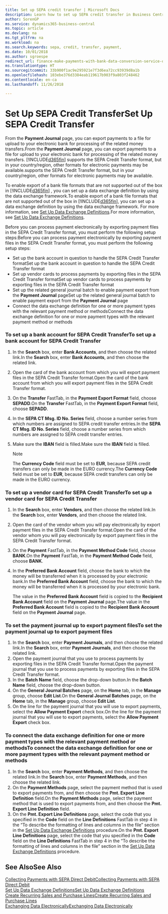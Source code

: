 ```yaml
---
title: Set up SEPA credit transfer | Microsoft Docs
description: Learn how to set up SEPA credit transfer in Business Central .
author: SorenGP
ms.service: dynamics365-business-central
ms.topic: article
ms.devlang: na
ms.tgt_pltfrm: na
ms.workload: na
ms.search.keywords: sepa, credit, transfer, payment,
ms.date: 10/01/2018
ms.author: sgroespe
redirect_url: finance-make-payments-with-bank-data-conversion-service-or-sepa-credit-transfer
ms.translationtype: HT
ms.sourcegitcommit: 33b900f1ac9e295921e7f3d6ea72cc93939d8a1b
ms.openlocfilehash: 103ebe376d3384eab119617b903f9a803f248462
ms.contentlocale: en-ca
ms.lasthandoff: 11/26/2018

---
```

# <a name="set-up-sepa-credit-transfer"></a><span data-ttu-id="44054-103">Set Up SEPA Credit Transfer</span><span class="sxs-lookup"><span data-stu-id="44054-103">Set Up SEPA Credit Transfer</span></span>
<span data-ttu-id="44054-104">From the **Payment Journal** page, you can export payments to a file for upload to your electronic bank for processing of the related money transfers.</span><span class="sxs-lookup"><span data-stu-id="44054-104">From the **Payment Journal** page, you can export payments to a file for upload to your electronic bank for processing of the related money transfers.</span></span> [!INCLUDE[d365fin](includes/d365fin_md.md)] <span data-ttu-id="44054-105">supports the SEPA Credit Transfer format, but in your country/region, other formats for electronic payments may be available.</span><span class="sxs-lookup"><span data-stu-id="44054-105">supports the SEPA Credit Transfer format, but in your country/region, other formats for electronic payments may be available.</span></span>  

<span data-ttu-id="44054-106">To enable export of a bank file formats that are not supported out of the box in [!INCLUDE[d365fin](includes/d365fin_md.md)] , you can set up a data exchange definition by using the data exchange framework.</span><span class="sxs-lookup"><span data-stu-id="44054-106">To enable export of a bank file formats that are not supported out of the box in [!INCLUDE[d365fin](includes/d365fin_md.md)], you can set up a data exchange definition by using the data exchange framework.</span></span> <span data-ttu-id="44054-107">For more information, see [Set Up Data Exchange Definitions](across-how-to-set-up-data-exchange-definitions.md).</span><span class="sxs-lookup"><span data-stu-id="44054-107">For more information, see [Set Up Data Exchange Definitions](across-how-to-set-up-data-exchange-definitions.md).</span></span>  

<span data-ttu-id="44054-108">Before you can process payment electronically by exporting payment files in the SEPA Credit Transfer format, you must perform the following setup steps:</span><span class="sxs-lookup"><span data-stu-id="44054-108">Before you can process payment electronically by exporting payment files in the SEPA Credit Transfer format, you must perform the following setup steps:</span></span>  

* <span data-ttu-id="44054-109">Set up the bank account in question to handle the SEPA Credit Transfer format</span><span class="sxs-lookup"><span data-stu-id="44054-109">Set up the bank account in question to handle the SEPA Credit Transfer format</span></span>  
* <span data-ttu-id="44054-110">Set up vendor cards to process payments by exporting files in the SEPA Credit Transfer format</span><span class="sxs-lookup"><span data-stu-id="44054-110">Set up vendor cards to process payments by exporting files in the SEPA Credit Transfer format</span></span>  
* <span data-ttu-id="44054-111">Set up the related general journal batch to enable payment export from the **Payment Journal** page</span><span class="sxs-lookup"><span data-stu-id="44054-111">Set up the related general journal batch to enable payment export from the **Payment Journal** page</span></span>  
* <span data-ttu-id="44054-112">Connect the data exchange definition for one or more payment types with the relevant payment method or methods</span><span class="sxs-lookup"><span data-stu-id="44054-112">Connect the data exchange definition for one or more payment types with the relevant payment method or methods</span></span>  

### <a name="to-set-up-a-bank-account-for-sepa-credit-transfer"></a><span data-ttu-id="44054-113">To set up a bank account for SEPA Credit Transfer</span><span class="sxs-lookup"><span data-stu-id="44054-113">To set up a bank account for SEPA Credit Transfer</span></span>  
1. <span data-ttu-id="44054-114">In the **Search** box, enter **Bank Accounts**, and then choose the related link.</span><span class="sxs-lookup"><span data-stu-id="44054-114">In the **Search** box, enter **Bank Accounts**, and then choose the related link.</span></span>  
2. <span data-ttu-id="44054-115">Open the card of the bank account from which you will export payment files in the SEPA Credit Transfer format.</span><span class="sxs-lookup"><span data-stu-id="44054-115">Open the card of the bank account from which you will export payment files in the SEPA Credit Transfer format.</span></span>  
3. <span data-ttu-id="44054-116">On the **Transfer** FastTab, in the **Payment Export Format** field, choose **SEPADD**.</span><span class="sxs-lookup"><span data-stu-id="44054-116">On the **Transfer** FastTab, in the **Payment Export Format** field, choose **SEPADD**.</span></span>  
4. <span data-ttu-id="44054-117">In the **SEPA CT Msg. ID No. Series** field, choose a number series from which numbers are assigned to SEPA credit transfer entries.</span><span class="sxs-lookup"><span data-stu-id="44054-117">In the **SEPA CT Msg. ID No. Series** field, choose a number series from which numbers are assigned to SEPA credit transfer entries.</span></span>  
5. <span data-ttu-id="44054-118">Make sure the **IBAN** field is filled.</span><span class="sxs-lookup"><span data-stu-id="44054-118">Make sure the **IBAN** field is filled.</span></span>  

    > [!NOTE]  
    >  <span data-ttu-id="44054-119">The **Currency Code** field must be set to **EUR**, because SEPA credit transfers can only be made in the EURO currency.</span><span class="sxs-lookup"><span data-stu-id="44054-119">The **Currency Code** field must be set to **EUR**, because SEPA credit transfers can only be made in the EURO currency.</span></span>  

### <a name="to-set-up-a-vendor-card-for-sepa-credit-transfer"></a><span data-ttu-id="44054-120">To set up a vendor card for SEPA Credit Transfer</span><span class="sxs-lookup"><span data-stu-id="44054-120">To set up a vendor card for SEPA Credit Transfer</span></span>  
1. <span data-ttu-id="44054-121">In the **Search** box, enter **Vendors**, and then choose the related link.</span><span class="sxs-lookup"><span data-stu-id="44054-121">In the **Search** box, enter **Vendors**, and then choose the related link.</span></span>  
2. <span data-ttu-id="44054-122">Open the card of the vendor whom you will pay electronically by export payment files in the SEPA Credit Transfer format.</span><span class="sxs-lookup"><span data-stu-id="44054-122">Open the card of the vendor whom you will pay electronically by export payment files in the SEPA Credit Transfer format.</span></span>  
3. <span data-ttu-id="44054-123">On the **Payment** FastTab, in the **Payment Method Code** field, choose **BANK**.</span><span class="sxs-lookup"><span data-stu-id="44054-123">On the **Payment** FastTab, in the **Payment Method Code** field, choose **BANK**.</span></span>  
4. <span data-ttu-id="44054-124">In the **Preferred Bank Account** field, choose the bank to which the money will be transferred when it is processed by your electronic bank.</span><span class="sxs-lookup"><span data-stu-id="44054-124">In the **Preferred Bank Account** field, choose the bank to which the money will be transferred when it is processed by your electronic bank.</span></span>  

     <span data-ttu-id="44054-125">The value in the **Preferred Bank Account** field is copied to the **Recipient Bank Account** field on the **Payment Journal** page.</span><span class="sxs-lookup"><span data-stu-id="44054-125">The value in the **Preferred Bank Account** field is copied to the **Recipient Bank Account** field on the **Payment Journal** page.</span></span>  

### <a name="to-set-the-payment-journal-up-to-export-payment-files"></a><span data-ttu-id="44054-126">To set the payment journal up to export payment files</span><span class="sxs-lookup"><span data-stu-id="44054-126">To set the payment journal up to export payment files</span></span>  
1. <span data-ttu-id="44054-127">In the **Search** box, enter **Payment Journals**, and then choose the related link.</span><span class="sxs-lookup"><span data-stu-id="44054-127">In the **Search** box, enter **Payment Journals**, and then choose the related link.</span></span>  
2. <span data-ttu-id="44054-128">Open the payment journal that you use to process payments by exporting files in the SEPA Credit Transfer format.</span><span class="sxs-lookup"><span data-stu-id="44054-128">Open the payment journal that you use to process payments by exporting files in the SEPA Credit Transfer format.</span></span>  
3. <span data-ttu-id="44054-129">In the **Batch Name** field, choose the drop\-down button.</span><span class="sxs-lookup"><span data-stu-id="44054-129">In the **Batch Name** field, choose the drop\-down button.</span></span>  
4. <span data-ttu-id="44054-130">On the **General Journal Batches** page, on the **Home** tab, in the **Manage** group, choose **Edit List**.</span><span class="sxs-lookup"><span data-stu-id="44054-130">On the **General Journal Batches** page, on the **Home** tab, in the **Manage** group, choose **Edit List**.</span></span>  
5. <span data-ttu-id="44054-131">On the line for the payment journal that you will use to export payments, select the **Allow Payment Export** check box.</span><span class="sxs-lookup"><span data-stu-id="44054-131">On the line for the payment journal that you will use to export payments, select the **Allow Payment Export** check box.</span></span>  

### <a name="to-connect-the-data-exchange-definition-for-one-or-more-payment-types-with-the-relevant-payment-method-or-methods"></a><span data-ttu-id="44054-132">To connect the data exchange definition for one or more payment types with the relevant payment method or methods</span><span class="sxs-lookup"><span data-stu-id="44054-132">To connect the data exchange definition for one or more payment types with the relevant payment method or methods</span></span>  
1. <span data-ttu-id="44054-133">In the **Search** box, enter **Payment Methods**, and then choose the related link.</span><span class="sxs-lookup"><span data-stu-id="44054-133">In the **Search** box, enter **Payment Methods**, and then choose the related link.</span></span>  
2. <span data-ttu-id="44054-134">On the **Payment Methods** page, select the payment method that is used to export payments from, and then choose the **Pmt. Export Line Definition** field.</span><span class="sxs-lookup"><span data-stu-id="44054-134">On the **Payment Methods** page, select the payment method that is used to export payments from, and then choose the **Pmt. Export Line Definition** field.</span></span>  
3. <span data-ttu-id="44054-135">On the **Pmt. Export Line Definitions** page, select the code that you specified in the **Code** field on the **Line Definitions** FastTab in step 4 in the “To describe the formatting of lines and columns in the file” section in the [Set Up Data Exchange Definitions](across-how-to-set-up-data-exchange-definitions.md) procedure.</span><span class="sxs-lookup"><span data-stu-id="44054-135">On the **Pmt. Export Line Definitions** page, select the code that you specified in the **Code** field on the **Line Definitions** FastTab in step 4 in the “To describe the formatting of lines and columns in the file” section in the [Set Up Data Exchange Definitions](across-how-to-set-up-data-exchange-definitions.md) procedure.</span></span>  

## <a name="see-also"></a><span data-ttu-id="44054-136">See Also</span><span class="sxs-lookup"><span data-stu-id="44054-136">See Also</span></span>  
[<span data-ttu-id="44054-137">Collecting Payments with SEPA Direct Debit</span><span class="sxs-lookup"><span data-stu-id="44054-137">Collecting Payments with SEPA Direct Debit</span></span>](finance-collect-payments-with-sepa-direct-debit.md)  
[<span data-ttu-id="44054-138">Set Up Data Exchange Definitions</span><span class="sxs-lookup"><span data-stu-id="44054-138">Set Up Data Exchange Definitions</span></span>](across-how-to-set-up-data-exchange-definitions.md)  
[<span data-ttu-id="44054-139">Create Recurring Sales and Purchase Lines</span><span class="sxs-lookup"><span data-stu-id="44054-139">Create Recurring Sales and Purchase Lines</span></span>](sales-how-work-standard-lines.md)  
[<span data-ttu-id="44054-140">Exchanging Data Electronically</span><span class="sxs-lookup"><span data-stu-id="44054-140">Exchanging Data Electronically</span></span>](across-data-exchange.md)  

